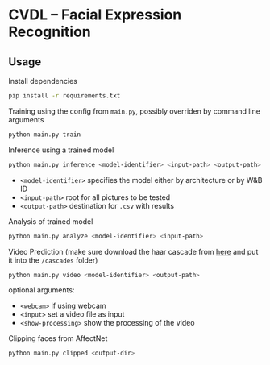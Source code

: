# CVDL – Facial Expression Recognition

## Usage

Install dependencies

```bash
pip install -r requirements.txt
```

Training using the config from `main.py`, possibly overriden by command line arguments

```bash
python main.py train
```

Inference using a trained model

```bash
python main.py inference <model-identifier> <input-path> <output-path>
```

- `<model-identifier>` specifies the model either by architecture or by W&B ID
- `<input-path>` root for all pictures to be tested
- `<output-path>` destination for `.csv` with results

Analysis of trained model

```bash
python main.py analyze <model-identifier> <input-path>
```

Video Prediction (make sure download the haar cascade from [here](https://github.com/opencv/opencv/blob/master/data/haarcascades/haarcascade_frontalface_default.xml) and put it into the `/cascades` folder)

```bash
python main.py video <model-identifier> <output-path>
```

optional arguments:
- `<webcam>` if using webcam
- `<input>` set a video file as input
- `<show-processing>` show the processing of the video


Clipping faces from AffectNet

```bash
python main.py clipped <output-dir>
```
